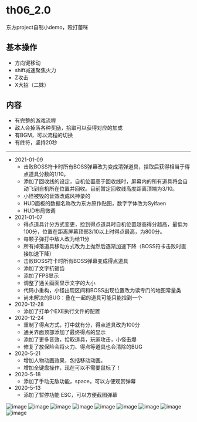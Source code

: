 # th06_2.0
东方project自制小demo，殴打蕾咪

## 基本操作
*  方向键移动
*  shift减速聚焦火力
*  Z攻击
*  X大招（二妹）

## 内容
*  有完整的游戏流程
*  敌人会掉落各种奖励，拾取可以获得对应的加成
*  有BGM，可以流程的切换
*  有终符，坚持20秒
---

* 2021-01-09
  - 击败BOSS符卡时所有BOSS弹幕改为变成清弹道具，拾取后获得相当于得点道具分数的1/10。
  - 添加了回收线的设定，自机位置高于回收线时，屏幕内的所有道具将会自动飞到自机所在位置并回收。目前暂定回收线高度距离顶端为3/10。
  - 小怪被毁的音效改成风神录的
  - HUD面板的数据名称改为东方原作贴图，数字字体改为Sylfaen
  - HUD布局微调
* 2021-01-07
  - 得点道具计分方式变更，捡到得点道具时自机位置越高得分越高，最低为100分，位置在距离屏幕顶部3/10以上时得点最高，为800分。
  - 每颗子弹打中敌人改为给11分
  - 所有掉落道具移动方式改为上抛然后逐渐加速下降（BOSS符卡击败时直接加速下降）
  - 击败BOSS符卡时所有BOSS弹幕变成得点道具
  - 添加了文字抗锯齿
  - 添加了FPS显示
  - 调整了通关画面显示文字的大小
  - 代码小重构，小怪出现区间和BOSS出现位置改为读专门的地图常量类
  - 尚未解决的BUG：叠在一起的道具可能只能捡到一个
* 2020-12-28
  - 添加了打单个EXE执行文件的配置
* 2020-12-24
  - 重制了得点方式，打中就有分，得点道具改为100分
  - 通关界面顶部添加了最终得点的显示
  - 添加了更多音效，拾取道具，玩家攻击，小怪击爆
  - 修复了放保险会将火力、得点等道具也会清除的BUG
* 2020-5-21
  -  增加人物动画效果，包括移动动画。
  -  增加全键盘操作，现在可以不需要鼠标了！
* 2020-5-18
  -  添加了手动无敌功能，space，可以方便观赏弹幕
* 2020-5-13
  -  添加了暂停功能 ESC，可以方便截图弹幕



![image](https://github.com/No5972/th06_2.0/blob/master/pictures/1.png)
![image](https://github.com/No5972/th06_2.0/blob/master/pictures/2.png)
![image](https://github.com/No5972/th06_2.0/blob/master/pictures/3.png)
![image](https://github.com/No5972/th06_2.0/blob/master/pictures/4.png)
![image](https://github.com/No5972/th06_2.0/blob/master/pictures/5.png)
![image](https://github.com/No5972/th06_2.0/blob/master/pictures/6.png)
![image](https://github.com/No5972/th06_2.0/blob/master/pictures/7.png)
![image](https://github.com/No5972/th06_2.0/blob/master/pictures/8.png)
![image](https://github.com/No5972/th06_2.0/blob/master/pictures/9.png)
